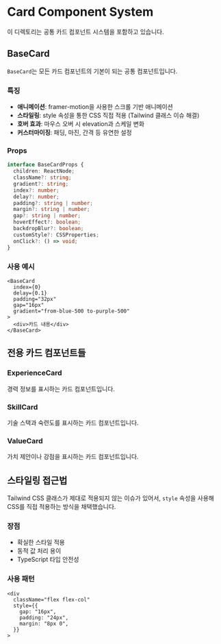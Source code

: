 # Card Component System

이 디렉토리는 공통 카드 컴포넌트 시스템을 포함하고 있습니다.

## BaseCard

`BaseCard`는 모든 카드 컴포넌트의 기본이 되는 공통 컴포넌트입니다.

### 특징

- **애니메이션**: framer-motion을 사용한 스크롤 기반 애니메이션
- **스타일링**: style 속성을 통한 CSS 직접 적용 (Tailwind 클래스 이슈 해결)
- **호버 효과**: 마우스 오버 시 elevation과 스케일 변화
- **커스터마이징**: 패딩, 마진, 간격 등 유연한 설정

### Props

```typescript
interface BaseCardProps {
  children: ReactNode;
  className?: string;
  gradient?: string;
  index?: number;
  delay?: number;
  padding?: string | number;
  margin?: string | number;
  gap?: string | number;
  hoverEffect?: boolean;
  backdropBlur?: boolean;
  customStyle?: CSSProperties;
  onClick?: () => void;
}
```

### 사용 예시

```tsx
<BaseCard
  index={0}
  delay={0.1}
  padding="32px"
  gap="16px"
  gradient="from-blue-500 to-purple-500"
>
  <div>카드 내용</div>
</BaseCard>
```

## 전용 카드 컴포넌트들

### ExperienceCard

경력 정보를 표시하는 카드 컴포넌트입니다.

### SkillCard

기술 스택과 숙련도를 표시하는 카드 컴포넌트입니다.

### ValueCard

가치 제안이나 강점을 표시하는 카드 컴포넌트입니다.

## 스타일링 접근법

Tailwind CSS 클래스가 제대로 적용되지 않는 이슈가 있어서, `style` 속성을 사용해 CSS를 직접 적용하는 방식을 채택했습니다.

### 장점

- 확실한 스타일 적용
- 동적 값 처리 용이
- TypeScript 타입 안전성

### 사용 패턴

```tsx
<div
  className="flex flex-col"
  style={{
    gap: "16px",
    padding: "24px",
    margin: "8px 0",
  }}
>
```
